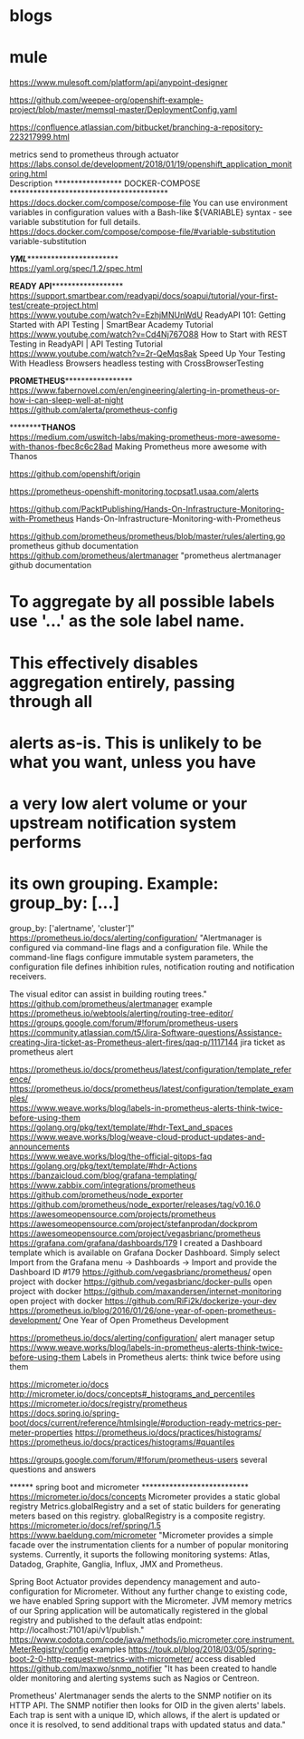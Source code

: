 # blogs
	
mule
=================================================================
https://www.mulesoft.com/platform/api/anypoint-designer
	
https://github.com/weepee-org/openshift-example-project/blob/master/memsql-master/DeploymentConfig.yaml		
		
		
		
		
		
		
https://confluence.atlassian.com/bitbucket/branching-a-repository-223217999.html		
		
		
		
metrics send to prometheus through actuator		
https://labs.consol.de/development/2018/01/19/openshift_application_monitoring.html		
	Description	
***************** DOCKER-COMPOSE ****************************************		
https://docs.docker.com/compose/compose-file	You can use environment variables in configuration values with a Bash-like ${VARIABLE} syntax - see variable substitution for full details.	
https://docs.docker.com/compose/compose-file/#variable-substitution	variable-substitution	
		
*********************YML********************************************		
https://yaml.org/spec/1.2/spec.html		
		
		
**************************READY API********************************************		
https://support.smartbear.com/readyapi/docs/soapui/tutorial/your-first-test/create-project.html		
https://www.youtube.com/watch?v=EzhjMNUnWdU	ReadyAPI 101: Getting Started with API Testing | SmartBear Academy Tutorial	
https://www.youtube.com/watch?v=Cd4Nj767O88	How to Start with REST Testing in ReadyAPI | API Testing Tutorial	
https://www.youtube.com/watch?v=2r-QeMqs8ak	Speed Up Your Testing With Headless Browsers	headless testing with CrossBrowserTesting
		
		
		
************************PROMETHEUS*****************************************		
https://www.fabernovel.com/en/engineering/alerting-in-prometheus-or-how-i-can-sleep-well-at-night		
https://github.com/alerta/prometheus-config		
		
		
		
		
		
********************************THANOS************************		
https://medium.com/uswitch-labs/making-prometheus-more-awesome-with-thanos-fbec8c6c28ad	Making Prometheus more awesome with Thanos	



https://github.com/openshift/origin

https://prometheus-openshift-monitoring.tocpsat1.usaa.com/alerts


https://github.com/PacktPublishing/Hands-On-Infrastructure-Monitoring-with-Prometheus	Hands-On-Infrastructure-Monitoring-with-Prometheus
	
	
	
	
https://github.com/prometheus/prometheus/blob/master/rules/alerting.go	prometheus github documentation
https://github.com/prometheus/alertmanager	"prometheus alertmanager github documentation

# To aggregate by all possible labels use '...' as the sole label name.
# This effectively disables aggregation entirely, passing through all
# alerts as-is. This is unlikely to be what you want, unless you have
# a very low alert volume or your upstream notification system performs
# its own grouping. Example: group_by: [...]
group_by: ['alertname', 'cluster']"
https://prometheus.io/docs/alerting/configuration/	"Alertmanager is configured via command-line flags and a configuration file. While the command-line flags configure immutable system parameters, the configuration file defines inhibition rules, notification routing and notification receivers.

The visual editor can assist in building routing trees."
https://github.com/prometheus/alertmanager	example
https://prometheus.io/webtools/alerting/routing-tree-editor/	
https://groups.google.com/forum/#!forum/prometheus-users	
https://community.atlassian.com/t5/Jira-Software-questions/Assistance-creating-Jira-ticket-as-Prometheus-alert-fires/qaq-p/1117144	jira ticket as prometheus alert
	
https://prometheus.io/docs/prometheus/latest/configuration/template_reference/	
https://prometheus.io/docs/prometheus/latest/configuration/template_examples/	
https://www.weave.works/blog/labels-in-prometheus-alerts-think-twice-before-using-them	
https://golang.org/pkg/text/template/#hdr-Text_and_spaces	
https://www.weave.works/blog/weave-cloud-product-updates-and-announcements	
https://www.weave.works/blog/the-official-gitops-faq	
https://golang.org/pkg/text/template/#hdr-Actions	
https://banzaicloud.com/blog/grafana-templating/	
https://www.zabbix.com/integrations/prometheus	
https://github.com/prometheus/node_exporter	
https://github.com/prometheus/node_exporter/releases/tag/v0.16.0	
https://awesomeopensource.com/projects/prometheus	
https://awesomeopensource.com/project/stefanprodan/dockprom	
https://awesomeopensource.com/project/vegasbrianc/prometheus	
https://grafana.com/grafana/dashboards/179	I created a Dashboard template which is available on Grafana Docker Dashboard. Simply select Import from the Grafana menu -> Dashboards -> Import and provide the Dashboard ID #179
https://github.com/vegasbrianc/prometheus/	open project with docker
https://github.com/vegasbrianc/docker-pulls	open project with docker
https://github.com/maxandersen/internet-monitoring	open project with docker
https://github.com/RiFi2k/dockerize-your-dev	
https://prometheus.io/blog/2016/01/26/one-year-of-open-prometheus-development/	One Year of Open Prometheus Development
	
https://prometheus.io/docs/alerting/configuration/	alert manager setup
https://www.weave.works/blog/labels-in-prometheus-alerts-think-twice-before-using-them	Labels in Prometheus alerts: think twice before using them



https://micrometer.io/docs	
http://micrometer.io/docs/concepts#_histograms_and_percentiles	
https://micrometer.io/docs/registry/prometheus	
https://docs.spring.io/spring-boot/docs/current/reference/htmlsingle/#production-ready-metrics-per-meter-properties	
https://prometheus.io/docs/practices/histograms/	
https://prometheus.io/docs/practices/histograms/#quantiles	
	
https://groups.google.com/forum/#!forum/prometheus-users	several questions and answers
	
	
****** spring boot and micrometer ***************************	
https://micrometer.io/docs/concepts	Micrometer provides a static global registry Metrics.globalRegistry and a set of static builders for generating meters based on this registry. globalRegistry is a composite registry.
https://micrometer.io/docs/ref/spring/1.5	
https://www.baeldung.com/micrometer	"Micrometer provides a simple facade over the instrumentation clients for a number of popular monitoring systems. Currently, it suports the following monitoring systems: Atlas, Datadog, Graphite, Ganglia, Influx, JMX and Prometheus.

Spring Boot Actuator provides dependency management and auto-configuration for Micrometer.
Without any further change to existing code, we have enabled Spring support with the Micrometer. JVM memory metrics of our Spring application will be automatically registered in the global registry and published to the default atlas endpoint: http://localhost:7101/api/v1/publish."
https://www.codota.com/code/java/methods/io.micrometer.core.instrument.MeterRegistry/config	examples
https://touk.pl/blog/2018/03/05/spring-boot-2-0-http-request-metrics-with-micrometer/	access disabled
https://github.com/maxwo/snmp_notifier	"It has been created to handle older monitoring and alerting systems such as Nagios or Centreon.

Prometheus' Alertmanager sends the alerts to the SNMP notifier on its HTTP API. The SNMP notifier then looks for OID in the given alerts' labels. Each trap is sent with a unique ID, which allows, if the alert is updated or once it is resolved, to send additional traps with updated status and data."








